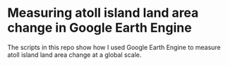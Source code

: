 # Measuring atoll island land area change in Google Earth Engine

The scripts in this repo show how I used Google Earth Engine to measure atoll island land area change at a global scale. 
